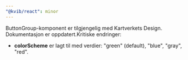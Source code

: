 ```yaml
---
"@kvib/react": minor
---
```


ButtonGroup-komponent er tilgjengelig med Kartverkets Design. Dokumentasjon er oppdatert.Kritiske endringer:

- **colorScheme** er lagt til med verdier: "green" (default), "blue", "gray", "red".
